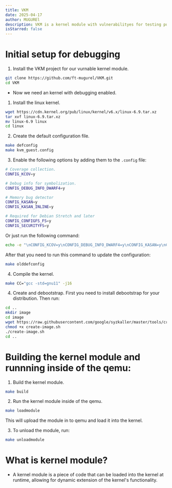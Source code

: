 ```yaml
---
title: VKM
date: 2025-04-17
author: MUGUREl
description: VKM is a kernel module with vulnerabilityes for testing purposes.
isStarred: false
---
```

# Initial setup for debugging

1. Install the VKM project for our vurnable kernel module.
``` bash
git clone https://github.com/ft-mugurel/VKM.git
cd VKM
```

- Now we need an kernel with debugging enabled.

1. Install the linux kernel.
``` bash
wget https://cdn.kernel.org/pub/linux/kernel/v6.x/linux-6.9.tar.xz
tar xvf linux-6.9.tar.xz
mv linux-6.9 linux
cd linux
```

2. Create the default configuration file.
``` bash 
make defconfig
make kvm_guest.config
```

3. Enable the following options by adding them to the `.config` file:
``` bash
# Coverage collection.
CONFIG_KCOV=y

# Debug info for symbolization.
CONFIG_DEBUG_INFO_DWARF4=y

# Memory bug detector
CONFIG_KASAN=y
CONFIG_KASAN_INLINE=y

# Required for Debian Stretch and later
CONFIG_CONFIGFS_FS=y
CONFIG_SECURITYFS=y
```

Or just run the following command:
``` bash
echo -e "\nCONFIG_KCOV=y\nCONFIG_DEBUG_INFO_DWARF4=y\nCONFIG_KASAN=y\nCONFIG_KASAN_INLINE=y\nCONFIG_CONFIGFS_FS=y\nCONFIG_SECURITYFS=y" >> .config
```

After that you need to run this command to update the configuration:
``` bash
make olddefconfig
```

4. Compile the kernel.
``` bash
make CC="gcc -std=gnu11" -j16
```

4. Create and debootstrap. First you need to install debootstrap for your distribution. Then run:
``` bash
cd ..
mkdir image
cd image
wget https://raw.githubusercontent.com/google/syzkaller/master/tools/create-image.sh -O create-image.sh
chmod +x create-image.sh
./create-image.sh
cd ..
```

# Building the kernel module and runnning inside of the qemu:
1. Build the kernel module.
``` bash
make build
```
2. Run the kernel module inside of the qemu.
``` bash
make loadmodule
```
This will upload the module in to qemu and load it into the kernel.

3. To unload the module, run:
``` bash
make unloadmodule
```

# What is kernel module?
- A kernel module is a piece of code that can be loaded into the kernel at runtime, allowing for dynamic extension of the kernel's functionality.
